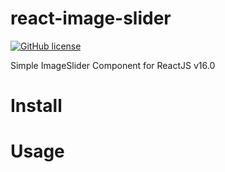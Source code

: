 # react-image-slider
[![GitHub license](https://img.shields.io/badge/license-MIT-blue.svg)](https://github.com/kimcoder/react-image-slider/blob/master/LICENSE) 

Simple ImageSlider Component for ReactJS v16.0

# Install

# Usage
